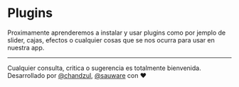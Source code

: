 # Plugins

Proximamente aprenderemos a instalar y usar plugins como por jemplo de slider, cajas, efectos o cualquier cosas que se nos ocurra para usar en nuestra app.

***

Cualquier consulta, critica o sugerencia es totalmente bienvenida. Desarrollado por [@chandzul](https://chandzul.com), [@sauware](https://sauware.com) con :heart: